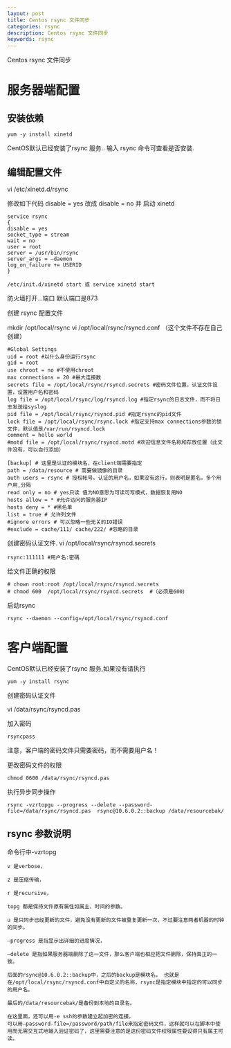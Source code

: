```yaml
---
layout: post
title: Centos rsync 文件同步 
categories: rsync
description: Centos rsync 文件同步 
keywords: rsync
---
```



Centos rsync 文件同步 

# 服务器端配置

## 安装依赖
```
yum -y install xinetd
```

CentOS默认已经安装了rsync 服务.. 输入 rsync 命令可查看是否安装.

## 编辑配置文件
vi /etc/xinetd.d/rsync

修改如下代码 disable = yes 改成 disable = no
并 启动 xinetd

```
service rsync
{
disable = yes
socket_type = stream
wait = no
user = root
server = /usr/bin/rsync
server_args = –daemon
log_on_failure += USERID
}
```

```
/etc/init.d/xinetd start 或 service xinetd start
```

防火墙打开...端口 默认端口是873 
 
 
创建 rsync 配置文件 
 
mkdir /opt/local/rsync
vi  /opt/local/rsync/rsyncd.conf （这个文件不存在自己创建）

```
#Global Settings
uid = root #以什么身份运行rsync
gid = root
use chroot = no #不使用chroot
max connections = 20 #最大连接数
secrets file = /opt/local/rsync/rsyncd.secrets #密码文件位置，认证文件设置，设置用户名和密码
log file = /opt/local/rsync/log/rsyncd.log #指定rsync的日志文件，而不将日志发送给syslog
pid file = /opt/local/rsync/rsyncd.pid #指定rsync的pid文件
lock file = /opt/local/rsync/rsync.lock #指定支持max connections参数的锁文件，默认值是/var/run/rsyncd.lock
comment = hello world
#motd file = /opt/local/rsync/rsyncd.motd #欢迎信息文件名称和存放位置（此文件没有，可以自行添加）
 
[backup] # 这里是认证的模块名，在client端需要指定
path = /data/resource # 需要做镜像的目录
auth users = rsync # 授权帐号。认证的用户名，如果没有这行，则表明是匿名，多个用户用,分隔
read only = no # yes只读 值为NO意思为可读可写模式，数据恢复用NO
hosts allow = * #允许访问的服务器IP
hosts deny = * #黑名单
list = true # 允许列文件
#ignore errors # 可以忽略一些无关的IO错误
#exclude = cache/111/ cache/222/ #忽略的目录
```

创建密码认证文件.
vi /opt/local/rsync/rsyncd.secrets

```
rsync:111111 #用户名:密碼
```

给文件正确的权限

```
# chown root:root /opt/local/rsync/rsyncd.secrets
# chmod 600  /opt/local/rsync/rsyncd.secrets  #（必须是600）
```

启动rsync  

```
rsync --daemon --config=/opt/local/rsync/rsyncd.conf
``` 
 
 
# 客户端配置


CentOS默认已经安装了rsync 服务,如果没有请执行

```
yum -y install rsync
```

创建密码认证文件

vi /data/rsync/rsyncd.pas
 
加入密码

```
rsyncpass
```

注意，客户端的密码文件只需要密码，而不需要用户名！
 
更改密码文件的权限

```
chmod 0600 /data/rsync/rsyncd.pas
```
 
执行异步同步操作

``` 
rsync -vzrtopgu --progress --delete --password-file=/data/rsync/rsyncd.pas  rsync@10.6.0.2::backup /data/resourcebak/
``` 

## rsync 参数说明

命令行中-vzrtopg 

```
v 是verbose，

z 是压缩传输，

r 是recursive，

topg 都是保持文件原有属性如属主、时间的参数。

u 是只同步已经更新的文件，避免没有更新的文件被重复更新一次，不过要注意两者机器的时钟的同步。

–progress 是指显示出详细的进度情况，

–delete 是指如果服务器端删除了这一文件，那么客户端也相应把文件删除，保持真正的一致。

后面的rsync@10.6.0.2::backup中，之后的backup是模块名， 也就是在/opt/local/rsync/rsyncd.conf中自定义的名称，rsync是指定模块中指定的可以同步的用户名。

最后的/data/resourcebak/是备份到本地的目录名。

在这里面，还可以用-e ssh的参数建立起加密的连接。
可以用–password-file=/password/path/file来指定密码文件，这样就可以在脚本中使用而无需交互式地输入验证密码了，这里需要注意的是这份密码文件权限属性要设得只有属主可读。
```